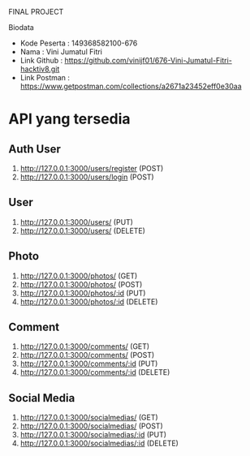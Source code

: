 FINAL PROJECT 


Biodata 
- Kode Peserta : 149368582100-676
- Nama : Vini Jumatul Fitri 
- Link Github : https://github.com/vinijf01/676-Vini-Jumatul-Fitri-hacktiv8.git 
- Link Postman : https://www.getpostman.com/collections/a2671a23452eff0e30aa

# API yang tersedia
## Auth User
1. http://127.0.0.1:3000/users/register (POST)
2. http://127.0.0.1:3000/users/login (POST)

## User 
1. http://127.0.0.1:3000/users/ (PUT)
2. http://127.0.0.1:3000/users/ (DELETE)

## Photo
1. http://127.0.0.1:3000/photos/ (GET)
2. http://127.0.0.1:3000/photos/ (POST)
3. http://127.0.0.1:3000/photos/:id (PUT)
4. http://127.0.0.1:3000/photos/:id (DELETE)

## Comment
1. http://127.0.0.1:3000/comments/ (GET)
2. http://127.0.0.1:3000/comments/ (POST)
3. http://127.0.0.1:3000/comments/:id (PUT)
4. http://127.0.0.1:3000/comments/:id (DELETE)

## Social Media
1. http://127.0.0.1:3000/socialmedias/ (GET)
2. http://127.0.0.1:3000/socialmedias/ (POST)
3. http://127.0.0.1:3000/socialmedias/:id (PUT)
4. http://127.0.0.1:3000/socialmedias/:id (DELETE)

